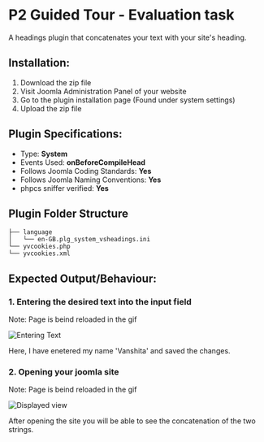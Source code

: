 # P2 Guided Tour - Evaluation task 
A headings plugin that concatenates your text with your site's heading.

## Installation:
<ol>
  <li> Download the zip file </li>
  <li> Visit Joomla Administration Panel of your website </li>
  <li> Go to the plugin installation page (Found under system settings) </li>
  <li> Upload the zip file </li>
</ol>

## Plugin Specifications:
- Type: <b> System </b> <br/>
- Events Used: <b> onBeforeCompileHead </b>
- Follows Joomla Coding Standards: <b> Yes </b> <br/>
- Follows Joomla Naming Conventions: <b> Yes </b> <br/>
- phpcs sniffer verified: <b> Yes </b> <br/>

## Plugin Folder Structure

    ├── language
    │   └── en-GB.plg_system_vsheadings.ini
    └── yvcookies.php
    └── yvcookies.xml


## Expected Output/Behaviour:
### 1. Entering the desired text into the input field

Note: Page is beind reloaded in the gif

![Entering Text](https://i.ibb.co/2ZswBLY/part1.gif)

Here, I have enetered my name 'Vanshita' and saved the changes.

### 2. Opening your joomla site 

Note: Page is beind reloaded in the gif

![Displayed view](https://i.ibb.co/9pshhM3/part2.gif)

After opening the site you will be able to see the concatenation of the two strings.
